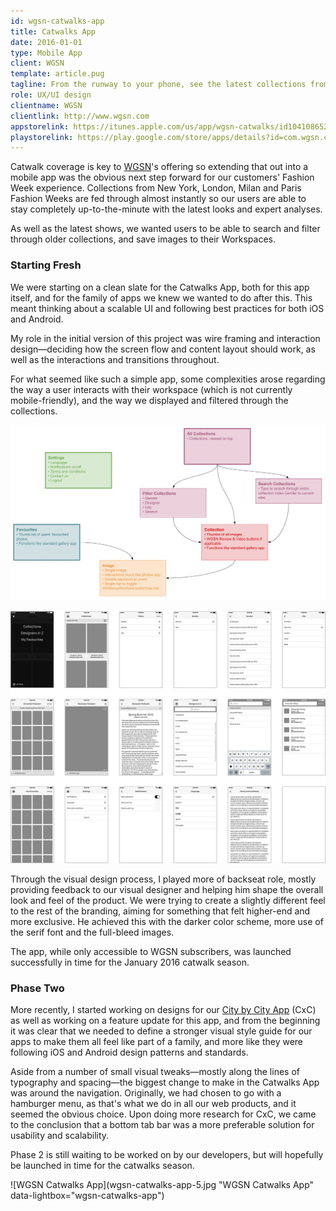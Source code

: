 ```yaml
---
id: wgsn-catwalks-app
title: Catwalks App
date: 2016-01-01
type: Mobile App
client: WGSN
template: article.pug
tagline: From the runway to your phone, see the latest collections from New York, London, Milan and Paris.
role: UX/UI design
clientname: WGSN
clientlink: http://www.wgsn.com
appstorelink: https://itunes.apple.com/us/app/wgsn-catwalks/id1041086526?mt=8
playstorelink: https://play.google.com/store/apps/details?id=com.wgsn.catwalkgallery&hl=en
---
```


Catwalk coverage is key to <a href="http://wgsn.com/" target="_blank" class="link-highlight">WGSN</a>'s offering so extending that out into a mobile app was the obvious next step forward for our customers' Fashion Week experience. Collections from New York, London, Milan and Paris Fashion Weeks are fed through almost instantly so our users are able to stay completely up-to-the-minute with the latest looks and expert analyses.

As well as the latest shows, we wanted users to be able to search and filter through older collections, and save images to their Workspaces.

### Starting Fresh

We were starting on a clean slate for the Catwalks App, both for this app itself, and for the family of apps we knew we wanted to do after this. This meant thinking about a scalable UI and following best practices for both iOS and Android.

My role in the initial version of this project was wire framing and interaction design&mdash;deciding how the screen flow and content layout should work, as well as the interactions and transitions throughout.

For what seemed like such a simple app, some complexities arose regarding the way a user interacts with their workspace (which is not currently mobile-friendly), and the way we displayed and filtered through the collections.

![WGSN Catwalks App](wgsn-catwalks-app-4.jpg "WGSN Catwalks App")

![WGSN Catwalks App](wgsn-catwalks-app-3.png "WGSN Catwalks App")

Through the visual design process, I played more of backseat role, mostly providing feedback to our visual designer and helping him shape the overall look and feel of the product. We were trying to create a slightly different feel to the rest of the branding, aiming for something that felt higher-end and more exclusive. He achieved this with the darker color scheme, more use of the serif font and the full-bleed images.

The app, while only accessible to WGSN subscribers, was launched successfully in time for the January 2016 catwalk season.

### Phase Two

More recently, I started working on designs for our <a href="/projects/wgsn-city-by-city-app" class="link-highlight">City by City App</a> (CxC) as well as working on a feature update for this app, and from the beginning it was clear that we needed to define a stronger visual style guide for our apps to make them all feel like part of a family, and more like they were following iOS and Android design patterns and standards.

Aside from a number of small visual tweaks&mdash;mostly along the lines of typography and spacing&mdash;the biggest change to make in the Catwalks App was around the navigation. Originally, we had chosen to go with a hamburger menu, as that's what we do in all our web products, and it seemed the obvious choice. Upon doing more research for CxC, we came to the conclusion that a bottom tab bar was a more preferable solution for usability and scalability.

Phase 2 is still waiting to be worked on by our developers, but will hopefully be launched in time for the catwalks season.

![WGSN Catwalks App](wgsn-catwalks-app-5.jpg "WGSN Catwalks App" data-lightbox="wgsn-catwalks-app")
